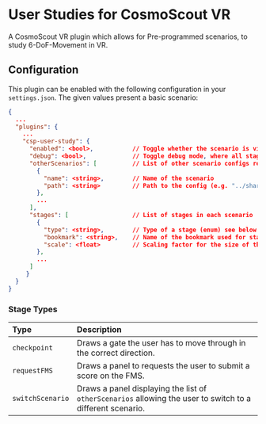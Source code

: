 # User Studies for CosmoScout VR

A CosmoScout VR plugin which allows for Pre-programmed scenarios, to study 6-DoF-Movement in VR.

## Configuration

This plugin can be enabled with the following configuration in your `settings.json`.
The given values present a basic scenario:

```json
{
  ...
  "plugins": {
    ...
    "csp-user-study": {
      "enabled": <bool>,           // Toggle whether the scenario is visible/active
      "debug": <bool>,             // Toggle debug mode, where all stages are visible
      "otherScenarios": [          // List of other scenario configs related to the current scenario
        {
          "name": <string>,        // Name of the scenario
          "path": <string>         // Path to the config (e.g. "../share/scenes/scenario_name.json")
        },
        ...
      ],
      "stages": [                  // List of stages in each scenario
        {
          "type": <string>,        // Type of a stage (enum) see below for stage types
          "bookmark": <string>,    // Name of the bookmark used for stage position
          "scale": <float>         // Scaling factor for the size of the web view
        },
        ...
      ]
     }
  }
}
```

### Stage Types

| Type             | Description |
|:-----------------|:------------|
| `checkpoint`     | Draws a gate the user has to move through in the correct direction. |
| `requestFMS`     | Draws a panel to requests the user to submit a score on the FMS. |
| `switchScenario` | Draws a panel displaying the list of `otherScenarios` allowing the user to switch to a different scenario. |
